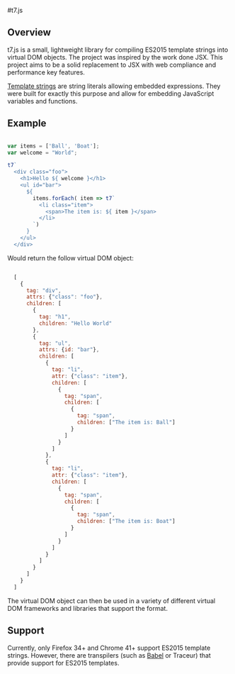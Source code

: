 #t7.js

## Overview

t7.js is a small, lightweight library for compiling ES2015 template strings
into virtual DOM objects. The project was inspired by the work done JSX. This
project aims to be a solid replacement to JSX with web compliance and performance
key features.

[Template strings](https://developer.mozilla.org/en-US/docs/Web/JavaScript/Reference/template_strings) are string literals allowing embedded expressions. They were built
for exactly this purpose and allow for embedding JavaScript variables and functions.

## Example

```javascript

var items = ['Ball', 'Boat'];
var welcome = "World";

t7`
  <div class="foo">
    <h1>Hello ${ welcome }</h1>
    <ul id="bar">
      ${
        items.forEach( item => t7`
          <li class="item">
            <span>The item is: ${ item }</span>
          </li>
        `)
      }
    </ul>
  </div>
```
Would return the follow virtual DOM object:

```javascript

  [
    {
      tag: "div",
      attrs: {"class": "foo"},
      children: [
        {
          tag: "h1",
          children: "Hello World"
        },
        {
          tag: "ul",
          attrs: {id: "bar"},
          children: [
            {
              tag: "li",
              attr: {"class": "item"},
              children: [
                {
                  tag: "span",
                  children: [
                    {
                      tag: "span",
                      children: ["The item is: Ball"]
                    }
                  ]
                }
              ]
            },
            {
              tag: "li",
              attr: {"class": "item"},
              children: [
                {
                  tag: "span",
                  children: [
                    {
                      tag: "span",
                      children: ["The item is: Boat"]
                    }
                  ]
                }
              ]
            }
          ]
        }
      ]
    }
  ]

```

The virtual DOM object can then be used in a variety of different virtual DOM
frameworks and libraries that support the format.

## Support

Currently, only Firefox 34+ and Chrome 41+ support ES2015 template strings. However,
there are transpilers (such as [Babel](https://babeljs.io/) or Traceur) that provide support for ES2015 templates.
